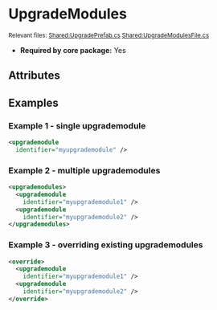 # UpgradeModules

<sup>Relevant files: [Shared:UpgradePrefab.cs](https://github.com/Regalis11/Barotrauma/blob/master/Barotrauma/BarotraumaShared/SharedSource/Upgrades/UpgradePrefab.cs) [Shared:UpgradeModulesFile.cs](https://github.com/Regalis11/Barotrauma/blob/master/Barotrauma/BarotraumaShared/SharedSource/ContentManagement/ContentFile/UpgradeModulesFile.cs)</sup>
- **Required by core package:** Yes

## Attributes


## Examples

### Example 1 - single upgrademodule

```xml
<upgrademodule
  identifier="myupgrademodule" />
```

### Example 2 - multiple upgrademodules

```xml
<upgrademodules>
  <upgrademodule
    identifier="myupgrademodule1" />
  <upgrademodule
    identifier="myupgrademodule2" />
</upgrademodules>
```

### Example 3 - overriding existing upgrademodules

```xml
<override>
  <upgrademodule
    identifier="myupgrademodule1" />
  <upgrademodule
    identifier="myupgrademodule2" />
</override>
```

